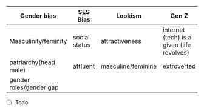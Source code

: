  Gender bias | SES Bias | Lookism | Gen Z
---| --- | --- | ---
Masculinity/feminity | social status | attractiveness | internet (tech) is a given (life revolves)
patriarchy(head male) | affluent | masculine/feminine | extroverted
gender roles/gender gap | 

- [ ] Todo